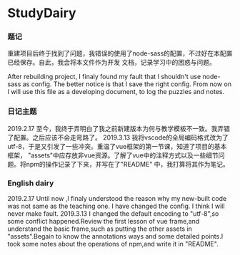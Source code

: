 # StudyDairy
### 题记
重建项目后终于找到了问题，我错误的使用了node-sass的配置，不过好在本配置已经保存。自此，我会将本文件作为开发
文档，记录学习中的困惑与问题。

After rebuilding project, I finaly found my fault that I shouldn't use node-sass as config. The 
better notice is that I save the right config. From now on I will use this file as a developing
document, to log the puzzles and notes.
### 日记主题
2019.2.17
至今，我终于弄明白了我之前新建版本为何与教学模板不一致。我弄错了配置。之后应该不会走弯路了。
2019.3.13
我将vscode的全局编码格式改为了utf-8，于是又引发了一些冲突。重温了vue框架的第一节课，知道了项目的基本框架，
"assets"中应存放非vue资源。了解了vue中的注释方式以及一些细节问题。将npm的操作记录了下来，并写在了"README"
中，我打算将其作为笔记。
### English dairy
2019.2.17
Until now ,I finaly understood the reason why my new-built code was not same as the teaching one.
I have changed the config. I think I will never make fault. 
2019.3.13
I changed the default encoding to "utf-8",so some conflict happened.Review the first lesson of vue
frame,and understand the basic frame,such as putting the other assets in "assets".Begain to know the
annotations ways and some detailed points.I took some notes about the operations of npm,and write it
in "README".
